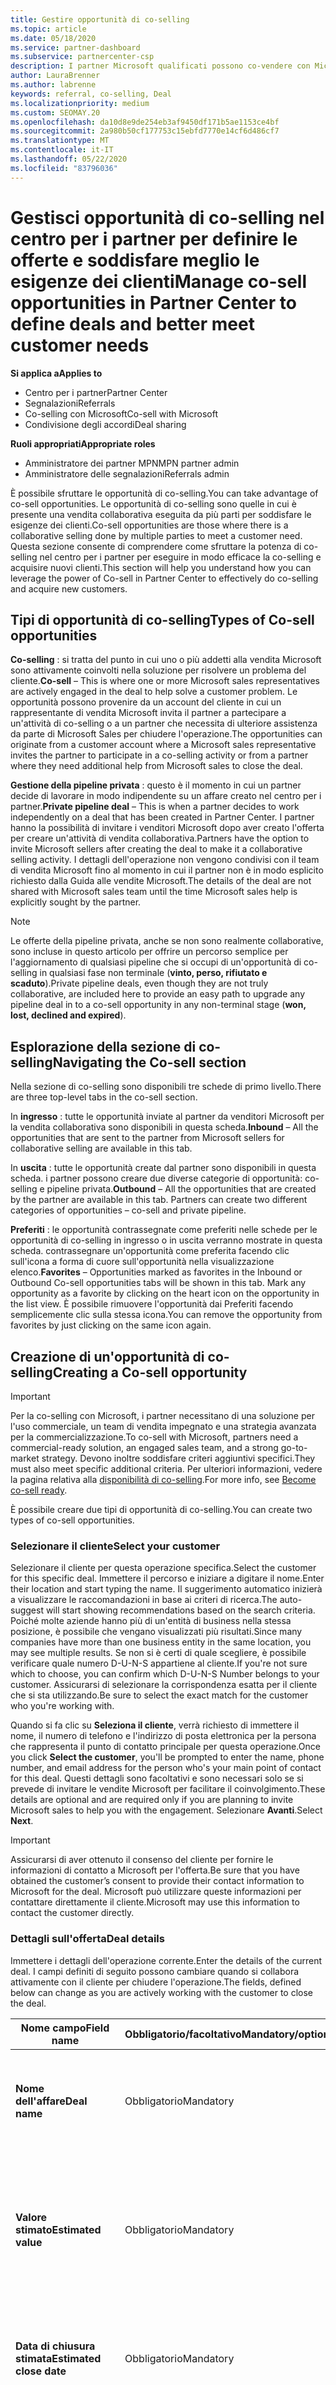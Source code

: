 ```yaml
---
title: Gestire opportunità di co-selling
ms.topic: article
ms.date: 05/18/2020
ms.service: partner-dashboard
ms.subservice: partnercenter-csp
description: I partner Microsoft qualificati possono co-vendere con Microsoft. Scopri come definire le offerte, invitare Microsoft a collaborare o visualizzare le offerte inviate.
author: LauraBrenner
ms.author: labrenne
keywords: referral, co-selling, Deal
ms.localizationpriority: medium
ms.custom: SEOMAY.20
ms.openlocfilehash: da10d8e9de254eb3af9450df171b5ae1153ce4bf
ms.sourcegitcommit: 2a980b50cf177753c15ebfd7770e14cf6d486cf7
ms.translationtype: MT
ms.contentlocale: it-IT
ms.lasthandoff: 05/22/2020
ms.locfileid: "83796036"
---
```

# <a name="manage-co-sell-opportunities-in-partner-center-to-define-deals-and-better-meet-customer-needs"></a><span data-ttu-id="8897b-105">Gestisci opportunità di co-selling nel centro per i partner per definire le offerte e soddisfare meglio le esigenze dei clienti</span><span class="sxs-lookup"><span data-stu-id="8897b-105">Manage co-sell opportunities in Partner Center to define deals and better meet customer needs</span></span>

<span data-ttu-id="8897b-106">**Si applica a**</span><span class="sxs-lookup"><span data-stu-id="8897b-106">**Applies to**</span></span>

- <span data-ttu-id="8897b-107">Centro per i partner</span><span class="sxs-lookup"><span data-stu-id="8897b-107">Partner Center</span></span>
- <span data-ttu-id="8897b-108">Segnalazioni</span><span class="sxs-lookup"><span data-stu-id="8897b-108">Referrals</span></span>
- <span data-ttu-id="8897b-109">Co-selling con Microsoft</span><span class="sxs-lookup"><span data-stu-id="8897b-109">Co-sell with Microsoft</span></span>
- <span data-ttu-id="8897b-110">Condivisione degli accordi</span><span class="sxs-lookup"><span data-stu-id="8897b-110">Deal sharing</span></span>

<span data-ttu-id="8897b-111">**Ruoli appropriati**</span><span class="sxs-lookup"><span data-stu-id="8897b-111">**Appropriate roles**</span></span>

- <span data-ttu-id="8897b-112">Amministratore dei partner MPN</span><span class="sxs-lookup"><span data-stu-id="8897b-112">MPN partner admin</span></span>
- <span data-ttu-id="8897b-113">Amministratore delle segnalazioni</span><span class="sxs-lookup"><span data-stu-id="8897b-113">Referrals admin</span></span>

<span data-ttu-id="8897b-114">È possibile sfruttare le opportunità di co-selling.</span><span class="sxs-lookup"><span data-stu-id="8897b-114">You can take advantage of co-sell opportunities.</span></span>  <span data-ttu-id="8897b-115">Le opportunità di co-selling sono quelle in cui è presente una vendita collaborativa eseguita da più parti per soddisfare le esigenze dei clienti.</span><span class="sxs-lookup"><span data-stu-id="8897b-115">Co-sell opportunities are those where there is a collaborative selling done by multiple parties to meet a customer need.</span></span> <span data-ttu-id="8897b-116">Questa sezione consente di comprendere come sfruttare la potenza di co-selling nel centro per i partner per eseguire in modo efficace la co-selling e acquisire nuovi clienti.</span><span class="sxs-lookup"><span data-stu-id="8897b-116">This section will help you understand how you can leverage the power of Co-sell in Partner Center to effectively do co-selling and acquire new customers.</span></span>

## <a name="types-of-co-sell-opportunities"></a><span data-ttu-id="8897b-117">Tipi di opportunità di co-selling</span><span class="sxs-lookup"><span data-stu-id="8897b-117">Types of Co-sell opportunities</span></span>

<span data-ttu-id="8897b-118">**Co-selling** : si tratta del punto in cui uno o più addetti alla vendita Microsoft sono attivamente coinvolti nella soluzione per risolvere un problema del cliente.</span><span class="sxs-lookup"><span data-stu-id="8897b-118">**Co-sell** – This is where one or more Microsoft sales representatives are actively engaged in the deal to help solve a customer problem.</span></span> <span data-ttu-id="8897b-119">Le opportunità possono provenire da un account del cliente in cui un rappresentante di vendita Microsoft invita il partner a partecipare a un'attività di co-selling o a un partner che necessita di ulteriore assistenza da parte di Microsoft Sales per chiudere l'operazione.</span><span class="sxs-lookup"><span data-stu-id="8897b-119">The opportunities can originate from a customer account where a Microsoft sales representative invites the partner to participate in a co-selling activity or from a partner where they need additional help from Microsoft sales to close the deal.</span></span>

<span data-ttu-id="8897b-120">**Gestione della pipeline privata** : questo è il momento in cui un partner decide di lavorare in modo indipendente su un affare creato nel centro per i partner.</span><span class="sxs-lookup"><span data-stu-id="8897b-120">**Private pipeline deal** – This is when a partner decides to work independently on a deal that has been created in  Partner Center.</span></span> <span data-ttu-id="8897b-121">I partner hanno la possibilità di invitare i venditori Microsoft dopo aver creato l'offerta per creare un'attività di vendita collaborativa.</span><span class="sxs-lookup"><span data-stu-id="8897b-121">Partners have the option to invite Microsoft sellers after creating the deal to make it a collaborative selling activity.</span></span> <span data-ttu-id="8897b-122">I dettagli dell'operazione non vengono condivisi con il team di vendita Microsoft fino al momento in cui il partner non è in modo esplicito richiesto dalla Guida alle vendite Microsoft.</span><span class="sxs-lookup"><span data-stu-id="8897b-122">The details of the deal are not shared with Microsoft sales team until the time Microsoft sales help is explicitly sought by the partner.</span></span>

> [!NOTE]
> <span data-ttu-id="8897b-123">Le offerte della pipeline privata, anche se non sono realmente collaborative, sono incluse in questo articolo per offrire un percorso semplice per l'aggiornamento di qualsiasi pipeline che si occupi di un'opportunità di co-selling in qualsiasi fase non terminale (**vinto, perso, rifiutato e scaduto**).</span><span class="sxs-lookup"><span data-stu-id="8897b-123">Private pipeline deals, even though they are not truly collaborative, are included here  to provide an easy path to upgrade any pipeline deal in to a co-sell opportunity in any non-terminal stage (**won, lost, declined and expired**).</span></span>

## <a name="navigating-the-co-sell-section"></a><span data-ttu-id="8897b-124">Esplorazione della sezione di co-selling</span><span class="sxs-lookup"><span data-stu-id="8897b-124">Navigating the Co-sell section</span></span>

<span data-ttu-id="8897b-125">Nella sezione di co-selling sono disponibili tre schede di primo livello.</span><span class="sxs-lookup"><span data-stu-id="8897b-125">There are three top-level tabs in the co-sell section.</span></span>

<span data-ttu-id="8897b-126">In **ingresso** : tutte le opportunità inviate al partner da venditori Microsoft per la vendita collaborativa sono disponibili in questa scheda.</span><span class="sxs-lookup"><span data-stu-id="8897b-126">**Inbound** – All the opportunities that are sent to the partner from Microsoft sellers for collaborative selling are available in this tab.</span></span>

<span data-ttu-id="8897b-127">In **uscita** : tutte le opportunità create dal partner sono disponibili in questa scheda. i partner possono creare due diverse categorie di opportunità: co-selling e pipeline privata.</span><span class="sxs-lookup"><span data-stu-id="8897b-127">**Outbound** – All the opportunities that are created by the partner are available in this tab. Partners can create two different categories of opportunities – co-sell and private pipeline.</span></span> 

<span data-ttu-id="8897b-128">**Preferiti** : le opportunità contrassegnate come preferiti nelle schede per le opportunità di co-selling in ingresso o in uscita verranno mostrate in questa scheda. contrassegnare un'opportunità come preferita facendo clic sull'icona a forma di cuore sull'opportunità nella visualizzazione elenco.</span><span class="sxs-lookup"><span data-stu-id="8897b-128">**Favorites** – Opportunities marked as favorites in the Inbound or Outbound Co-sell opportunities tabs will be shown in this tab. Mark any opportunity as a favorite by clicking on the heart icon on the opportunity in the list view.</span></span> <span data-ttu-id="8897b-129">È possibile rimuovere l'opportunità dai Preferiti facendo semplicemente clic sulla stessa icona.</span><span class="sxs-lookup"><span data-stu-id="8897b-129">You can remove the opportunity from favorites by just clicking on the same icon again.</span></span>


## <a name="creating-a-co-sell-opportunity"></a><span data-ttu-id="8897b-130">Creazione di un'opportunità di co-selling</span><span class="sxs-lookup"><span data-stu-id="8897b-130">Creating a Co-sell opportunity</span></span> 

> [!IMPORTANT]
> <span data-ttu-id="8897b-131">Per la co-selling con Microsoft, i partner necessitano di una soluzione per l'uso commerciale, un team di vendita impegnato e una strategia avanzata per la commercializzazione.</span><span class="sxs-lookup"><span data-stu-id="8897b-131">To co-sell with Microsoft, partners need a commercial-ready solution, an engaged sales team, and a strong go-to-market strategy.</span></span> <span data-ttu-id="8897b-132">Devono inoltre soddisfare criteri aggiuntivi specifici.</span><span class="sxs-lookup"><span data-stu-id="8897b-132">They must also meet specific additional criteria.</span></span> <span data-ttu-id="8897b-133">Per ulteriori informazioni, vedere la pagina relativa alla [disponibilità di co-selling](https://partner.microsoft.com/reach-customers/selling-with-microsoft#become-ready).</span><span class="sxs-lookup"><span data-stu-id="8897b-133">For more info, see [Become co-sell ready](https://partner.microsoft.com/reach-customers/selling-with-microsoft#become-ready).</span></span>


<span data-ttu-id="8897b-134">È possibile creare due tipi di opportunità di co-selling.</span><span class="sxs-lookup"><span data-stu-id="8897b-134">You can create two types of co-sell opportunities.</span></span> 

### <a name="select-your-customer"></a><span data-ttu-id="8897b-135">Selezionare il cliente</span><span class="sxs-lookup"><span data-stu-id="8897b-135">Select your customer</span></span>

<span data-ttu-id="8897b-136">Selezionare il cliente per questa operazione specifica.</span><span class="sxs-lookup"><span data-stu-id="8897b-136">Select the customer for this specific deal.</span></span> <span data-ttu-id="8897b-137">Immettere il percorso e iniziare a digitare il nome.</span><span class="sxs-lookup"><span data-stu-id="8897b-137">Enter their location and start typing the name.</span></span> <span data-ttu-id="8897b-138">Il suggerimento automatico inizierà a visualizzare le raccomandazioni in base ai criteri di ricerca.</span><span class="sxs-lookup"><span data-stu-id="8897b-138">The auto-suggest will start showing recommendations based on the search criteria.</span></span> <span data-ttu-id="8897b-139">Poiché molte aziende hanno più di un'entità di business nella stessa posizione, è possibile che vengano visualizzati più risultati.</span><span class="sxs-lookup"><span data-stu-id="8897b-139">Since many companies have more than one business entity in the same location, you may see multiple results.</span></span> <span data-ttu-id="8897b-140">Se non si è certi di quale scegliere, è possibile verificare quale numero D-U-N-S appartiene al cliente.</span><span class="sxs-lookup"><span data-stu-id="8897b-140">If you're not sure which to choose, you can confirm which D-U-N-S Number belongs to your customer.</span></span> <span data-ttu-id="8897b-141">Assicurarsi di selezionare la corrispondenza esatta per il cliente che si sta utilizzando.</span><span class="sxs-lookup"><span data-stu-id="8897b-141">Be sure to select the exact match for the customer who you're working with.</span></span>

<span data-ttu-id="8897b-142">Quando si fa clic su **Seleziona il cliente**, verrà richiesto di immettere il nome, il numero di telefono e l'indirizzo di posta elettronica per la persona che rappresenta il punto di contatto principale per questa operazione.</span><span class="sxs-lookup"><span data-stu-id="8897b-142">Once you click **Select the customer**, you'll be prompted to enter the name, phone number, and email address for the person who's your main point of contact for this deal.</span></span> <span data-ttu-id="8897b-143">Questi dettagli sono facoltativi e sono necessari solo se si prevede di invitare le vendite Microsoft per facilitare il coinvolgimento.</span><span class="sxs-lookup"><span data-stu-id="8897b-143">These details are optional and are required only if you are planning to invite Microsoft sales to help you with the engagement.</span></span> <span data-ttu-id="8897b-144">Selezionare **Avanti**.</span><span class="sxs-lookup"><span data-stu-id="8897b-144">Select **Next**.</span></span>

> [!IMPORTANT]
> <span data-ttu-id="8897b-145">Assicurarsi di aver ottenuto il consenso del cliente per fornire le informazioni di contatto a Microsoft per l'offerta.</span><span class="sxs-lookup"><span data-stu-id="8897b-145">Be sure that you have obtained the customer’s consent to provide their contact information to Microsoft for the deal.</span></span> <span data-ttu-id="8897b-146">Microsoft può utilizzare queste informazioni per contattare direttamente il cliente.</span><span class="sxs-lookup"><span data-stu-id="8897b-146">Microsoft may use this information to contact the customer directly.</span></span>

### <a name="deal-details"></a><span data-ttu-id="8897b-147">Dettagli sull'offerta</span><span class="sxs-lookup"><span data-stu-id="8897b-147">Deal details</span></span>

<span data-ttu-id="8897b-148">Immettere i dettagli dell'operazione corrente.</span><span class="sxs-lookup"><span data-stu-id="8897b-148">Enter the details of the current deal.</span></span> <span data-ttu-id="8897b-149">I campi definiti di seguito possono cambiare quando si collabora attivamente con il cliente per chiudere l'operazione.</span><span class="sxs-lookup"><span data-stu-id="8897b-149">The fields, defined below can change as you are  actively working with the customer to close the deal.</span></span>

| <span data-ttu-id="8897b-150">**Nome campo**</span><span class="sxs-lookup"><span data-stu-id="8897b-150">**Field name**</span></span> | <span data-ttu-id="8897b-151">**Obbligatorio/facoltativo**</span><span class="sxs-lookup"><span data-stu-id="8897b-151">**Mandatory/optional**</span></span> | <span data-ttu-id="8897b-152">**Dettagli**</span><span class="sxs-lookup"><span data-stu-id="8897b-152">**Details**</span></span> |
|-------------|--------|-------|
|<span data-ttu-id="8897b-153">**Nome dell'affare**</span><span class="sxs-lookup"><span data-stu-id="8897b-153">**Deal name**</span></span> | <span data-ttu-id="8897b-154">Obbligatorio</span><span class="sxs-lookup"><span data-stu-id="8897b-154">Mandatory</span></span> | <span data-ttu-id="8897b-155">Nome descrittivo per identificare l'operazione in un secondo momento.</span><span class="sxs-lookup"><span data-stu-id="8897b-155">The friendly name to identify your deal at a later point of time.</span></span> |
|<span data-ttu-id="8897b-156">**Valore stimato**</span><span class="sxs-lookup"><span data-stu-id="8897b-156">**Estimated value**</span></span> | <span data-ttu-id="8897b-157">Obbligatorio</span><span class="sxs-lookup"><span data-stu-id="8897b-157">Mandatory</span></span> | <span data-ttu-id="8897b-158">Il valore dell'operazione in base alle informazioni disponibili durante la creazione dell'operazione.</span><span class="sxs-lookup"><span data-stu-id="8897b-158">The value of the deal based on the information available while creating the deal.</span></span>|
|<span data-ttu-id="8897b-159">**Data di chiusura stimata**</span><span class="sxs-lookup"><span data-stu-id="8897b-159">**Estimated close date**</span></span>| <span data-ttu-id="8897b-160">Obbligatorio</span><span class="sxs-lookup"><span data-stu-id="8897b-160">Mandatory</span></span>| <span data-ttu-id="8897b-161">Data in base alla quale si prevede di chiudere l'accordo con il cliente.</span><span class="sxs-lookup"><span data-stu-id="8897b-161">The date by which you expect to close the deal with the customer.</span></span> |
|<span data-ttu-id="8897b-162">**ID CRM**</span><span class="sxs-lookup"><span data-stu-id="8897b-162">**CRM ID**</span></span>| <span data-ttu-id="8897b-163">Facoltativo</span><span class="sxs-lookup"><span data-stu-id="8897b-163">Optional</span></span> | <span data-ttu-id="8897b-164">Contrassegnare l'operazione con l'ID dell'opportunità nel rispettivo CRM a scopo di verifica.</span><span class="sxs-lookup"><span data-stu-id="8897b-164">Tag the deal with the ID of the opportunity in your respective CRM for tracking purpose.</span></span>|
|<span data-ttu-id="8897b-165">**ID campagna di marketing**</span><span class="sxs-lookup"><span data-stu-id="8897b-165">**Marketing campaign ID**</span></span>| <span data-ttu-id="8897b-166">Facoltativo</span><span class="sxs-lookup"><span data-stu-id="8897b-166">Optional</span></span> | <span data-ttu-id="8897b-167">Acquisisci la campagna di marketing che ha generato il problema.</span><span class="sxs-lookup"><span data-stu-id="8897b-167">Capture the marketing campaign that resulted in the deal.</span></span> <span data-ttu-id="8897b-168">Questo file può aiutare a tenere traccia del ROI di una determinata campagna se si contrassegnano tutte le offerte originate dalla campagna con lo stesso ID.</span><span class="sxs-lookup"><span data-stu-id="8897b-168">This filed can help you track the ROI of a certain campaign if you tag all the deals originating from the campaign with the same ID.</span></span>|
|<span data-ttu-id="8897b-169">**Note**</span><span class="sxs-lookup"><span data-stu-id="8897b-169">**Notes**</span></span>| <span data-ttu-id="8897b-170">Facoltativo</span><span class="sxs-lookup"><span data-stu-id="8897b-170">Optional</span></span> | <span data-ttu-id="8897b-171">Aggiornare tutte le informazioni più recenti per fornire visibilità ad altri dipendenti della società che operano sulla stessa attività o per provare a comprendere lo stato attuale dell'affare.</span><span class="sxs-lookup"><span data-stu-id="8897b-171">Update all the latest information to provide visibility to other employees from your company working on the same deal or trying to understand the current state of the deal.</span></span> <span data-ttu-id="8897b-172">È anche possibile usarlo come comunicazione su record per le discussioni tra i venditori Microsoft o altri partner con la società.</span><span class="sxs-lookup"><span data-stu-id="8897b-172">You can also use this as a communication on record for discussions between Microsoft sellers/other partners with your company.</span></span>|

### <a name="add-your-employees"></a><span data-ttu-id="8897b-173">Aggiungere i dipendenti</span><span class="sxs-lookup"><span data-stu-id="8897b-173">Add your employees</span></span>

<span data-ttu-id="8897b-174">Dopo aver aggiunto i dettagli dell'operazione, aggiungere i dipendenti che lavoreranno a questa operazione specifica.</span><span class="sxs-lookup"><span data-stu-id="8897b-174">After adding the deal details, add the employees that will be working on this specific deal.</span></span> <span data-ttu-id="8897b-175">Sarà necessario immettere il nome, il numero di telefono e l'indirizzo di posta elettronica del dipendente.</span><span class="sxs-lookup"><span data-stu-id="8897b-175">You will need to enter the name, phone number, and email address of the employee.</span></span> <span data-ttu-id="8897b-176">Questi dettagli sono obbligatori ed è necessario avere almeno un contatto con tutti i dettagli immessi per creare un'operazione.</span><span class="sxs-lookup"><span data-stu-id="8897b-176">These details are mandatory, and you need to have at least one contact with all the details entered for you to create a deal.</span></span> <span data-ttu-id="8897b-177">Questi dettagli possono essere modificati anche dopo la creazione di una trattativa.</span><span class="sxs-lookup"><span data-stu-id="8897b-177">These details can be changed even after creating a deal.</span></span> <span data-ttu-id="8897b-178">I contatti recenti dalle trattative precedenti vengono visualizzati sul lato destro per aggiungerli rapidamente all'affare.</span><span class="sxs-lookup"><span data-stu-id="8897b-178">Recent contacts from your previous deals are shown on the right side for you to quickly add them to the deal.</span></span>

### <a name="add-solutions"></a><span data-ttu-id="8897b-179">Aggiungi soluzioni</span><span class="sxs-lookup"><span data-stu-id="8897b-179">Add Solution(s)</span></span>

<span data-ttu-id="8897b-180">In questa sezione è necessario fornire le informazioni correlate alle soluzioni che faranno parte di questa operazione.</span><span class="sxs-lookup"><span data-stu-id="8897b-180">In this section, you need to provide the information related to the solutions that will be part of this deal.</span></span> <span data-ttu-id="8897b-181">Si tratta di una sezione obbligatoria in cui è necessario aggiungere almeno una soluzione per creare un'operazione.</span><span class="sxs-lookup"><span data-stu-id="8897b-181">This is a mandatory section where you must add at least one solution to create a deal.</span></span> <span data-ttu-id="8897b-182">I dettagli della soluzione possono essere modificati dopo la creazione di una trattativa.</span><span class="sxs-lookup"><span data-stu-id="8897b-182">The solution details can be changed after creating a deal.</span></span> <span data-ttu-id="8897b-183">Sono disponibili più tipi di soluzioni che possono essere aggiunte a un'operazione, descritte di seguito.</span><span class="sxs-lookup"><span data-stu-id="8897b-183">There are multiple types of solutions that can be added to a deal, which are described below</span></span>

- <span data-ttu-id="8897b-184">**Soluzioni aziendali:** Si tratta di soluzioni pronte per la co-selling pubblicate dall'azienda</span><span class="sxs-lookup"><span data-stu-id="8897b-184">**My company’s solutions:** These are co-sell ready solutions that are published by your company</span></span>
- <span data-ttu-id="8897b-185">**Microsoft:** Si tratta di soluzioni di proprietà di Microsoft</span><span class="sxs-lookup"><span data-stu-id="8897b-185">**Microsoft:** These are solutions owned by Microsoft</span></span>
- <span data-ttu-id="8897b-186">**Altre soluzioni di terze parti:** Si tratta di soluzioni pronte per la co-selling pubblicate da altri partner nell'ecosistema di co-selling Microsoft</span><span class="sxs-lookup"><span data-stu-id="8897b-186">**Other third-party solutions:** These are co-sell ready solutions that are published by other partners in the Microsoft co-sell ecosystem</span></span>

<span data-ttu-id="8897b-187">Dopo aver fornito le informazioni sulla soluzione, fare clic su Avanti per passare alla sezione in cui è possibile decidere il tipo di vendita.</span><span class="sxs-lookup"><span data-stu-id="8897b-187">Once you have provided the solution information, select Next to move to the section where you can decide the selling type.</span></span> <span data-ttu-id="8897b-188">Sono disponibili due opzioni:</span><span class="sxs-lookup"><span data-stu-id="8897b-188">You have two options:</span></span>

<span data-ttu-id="8897b-189">**Gestione privata della pipeline**: se non si invita Microsoft e si crea un impegno in questo passaggio, sarà di tipo pipeline privata.</span><span class="sxs-lookup"><span data-stu-id="8897b-189">**Private pipeline deal**: If you don’t invite Microsoft and create an engagement at this step, it will be of the type private pipeline.</span></span> <span data-ttu-id="8897b-190">I venditori Microsoft non avranno visibilità sui dettagli di questa trattativa.</span><span class="sxs-lookup"><span data-stu-id="8897b-190">Microsoft sellers will have no visibility into the details of this deal.</span></span>

<span data-ttu-id="8897b-191">**Deal di co-selling:** Se si imposta l'opzione su Sì per la domanda **"si desidera che la Guida di Microsoft?"**, il problema si riferisce a un'offerta di co-selling in cui un venditore Microsoft può aiutarti a chiudere l'operazione.</span><span class="sxs-lookup"><span data-stu-id="8897b-191">**Co-sell deal:** If you switch the toggle to yes for the question **“Would you like Microsoft's help?”**, the deal turns in to a co-sell deal where a Microsoft seller can potentially help you with closing the deal.</span></span> <span data-ttu-id="8897b-192">Una richiesta di assistenza da parte di Microsoft non garantisce che un venditore Microsoft parteciperà all'accordo.</span><span class="sxs-lookup"><span data-stu-id="8897b-192">A request for help from Microsoft is no guarantee that a Microsoft seller will participate in the deal.</span></span> <span data-ttu-id="8897b-193">I rappresentanti di vendita Microsoft hanno a disposizione 14 giorni per decidere se desiderano partecipare.</span><span class="sxs-lookup"><span data-stu-id="8897b-193">Microsoft sales representatives have 14 days to decide if they want to participate.</span></span> <span data-ttu-id="8897b-194">Nella sezione Note, assicurarsi di identificare il tipo di Guida desiderato.</span><span class="sxs-lookup"><span data-stu-id="8897b-194">In the notes section, be sure to identify the type of help you want.</span></span>

## <a name="responding-to-a-co-sell-opportunity"></a><span data-ttu-id="8897b-195">Risposta a un'opportunità di co-selling</span><span class="sxs-lookup"><span data-stu-id="8897b-195">Responding to a Co-sell opportunity</span></span>

<span data-ttu-id="8897b-196">Ogni opportunità viene spostata in un ciclo di vita.</span><span class="sxs-lookup"><span data-stu-id="8897b-196">Each opportunity moves through a life cycle of its own.</span></span>

### <a name="received-stage"></a><span data-ttu-id="8897b-197">Fase ricezione</span><span class="sxs-lookup"><span data-stu-id="8897b-197">Received stage</span></span>

<span data-ttu-id="8897b-198">In questa fase, se è stata ricevuta una nuova opportunità di co-selling da un venditore Microsoft o da altri partner nell'ecosistema di co-selling Microsoft, esaminare i dettagli e contattare il cliente se si desidera ottenere ulteriori informazioni sulle esigenze aziendali.</span><span class="sxs-lookup"><span data-stu-id="8897b-198">In this stage, if you have received a new Co-sell opportunity either from a Microsoft seller or from other partners in the Microsoft Co-sell ecosystem, review the details, and feel free to contact the customer if you want to learn more about their business needs.</span></span> <span data-ttu-id="8897b-199">In questa fase è possibile eseguire due operazioni.</span><span class="sxs-lookup"><span data-stu-id="8897b-199">You can take two actions in this stage.</span></span> <span data-ttu-id="8897b-200">accettare o rifiutare il riferimento:</span><span class="sxs-lookup"><span data-stu-id="8897b-200">accept or decline the referral:</span></span>

- <span data-ttu-id="8897b-201">**Accetta:** Immettere un nome per l'operazione, modificare il valore dell'affare stimato e l'intervallo di tempo di acquisto stimato in base alla verifica.</span><span class="sxs-lookup"><span data-stu-id="8897b-201">**Accept:** Enter a name for the deal, edit the estimated deal value, and the estimated purchase timeframe based on your review.</span></span> <span data-ttu-id="8897b-202">Una volta stabilito il contatto con il cliente, è necessario fornire le informazioni nel campo **Note** per ulteriori informazioni su ciò che il cliente sta cercando.</span><span class="sxs-lookup"><span data-stu-id="8897b-202">Once you established the contact with the customer, you should provide info in the **Notes** field to explain more about what the customer is looking for.</span></span> <span data-ttu-id="8897b-203">Facoltativamente, è possibile immettere l'ID CRM (solo per riferimento), l'ID della campagna di marketing che ha comportato la rispettiva opportunità e aggiungere contatti dall'azienda che lavorerà a questa operazione.</span><span class="sxs-lookup"><span data-stu-id="8897b-203">You can optionally enter your CRM ID here (for your reference only), the marketing campaign ID that resulted in the respective opportunity and add contacts from your company who will be working on this deal.</span></span> 

- <span data-ttu-id="8897b-204">Al termine, fare clic su **Avanti**.</span><span class="sxs-lookup"><span data-stu-id="8897b-204">When you're finished, select **Next**.</span></span> <span data-ttu-id="8897b-205">Il riferimento verrà spostato nella **fase successiva**, il che significa che si prevede di coinvolgere attivamente il cliente per soddisfare le proprie esigenze.</span><span class="sxs-lookup"><span data-stu-id="8897b-205">We'll move the referral to **the next stage**, which means you plan to actively engage with the customer to address their need.</span></span> <span data-ttu-id="8897b-206">Queste informazioni verranno usate anche per aiutare a trovare le offerte simili in futuro.</span><span class="sxs-lookup"><span data-stu-id="8897b-206">We'll also use this information to help you find similar deals in the future.</span></span>

- <span data-ttu-id="8897b-207">**Rifiuta**: selezionare il motivo per cui si sta declinando il problema e aggiungere eventuali note che si desidera includere, quindi selezionare **Chiudi l'operazione**.</span><span class="sxs-lookup"><span data-stu-id="8897b-207">**Decline**: Select the reason you're declining the deal and add any notes you'd like to include, then select **Close deal**.</span></span> <span data-ttu-id="8897b-208">Verrà archiviato come **rifiutato** e verrà inviata una notifica a Microsoft o al partner che ha inviato questa opportunità.</span><span class="sxs-lookup"><span data-stu-id="8897b-208">We'll archive it as **Declined** and notify either Microsoft or the partner who sent you this opportunity.</span></span>

- <span data-ttu-id="8897b-209">Se non si risponde entro il tempo previsto (attualmente 14 giorni), lo si archivierà come **scaduto** e si invierà una notifica a Microsoft o al partner che ha inviato questa opportunità.</span><span class="sxs-lookup"><span data-stu-id="8897b-209">If you don't respond within the allotted time (currently 14 days), we'll archive it as **Expired** and notify either Microsoft or the partner who sent you this opportunity.</span></span>


### <a name="accepted-stage"></a><span data-ttu-id="8897b-210">Fase accettata</span><span class="sxs-lookup"><span data-stu-id="8897b-210">Accepted Stage</span></span>

<span data-ttu-id="8897b-211">Lavora per concludere la trattativa con il cliente.</span><span class="sxs-lookup"><span data-stu-id="8897b-211">Work to close the deal with the customer.</span></span> <span data-ttu-id="8897b-212">Se si desidera modificare le informazioni fornite per un riferimento accettato, selezionare **modifica**.</span><span class="sxs-lookup"><span data-stu-id="8897b-212">If you want to change any of the information you've provided for an accepted referral, select **Edit**.</span></span> <span data-ttu-id="8897b-213">È quindi possibile aggiornare il nome dell'affare, la data di acquisto stimata, il valore stimato, le note, l'ID CRM e/o l'ID della campagna di marketing.</span><span class="sxs-lookup"><span data-stu-id="8897b-213">You can then update the deal name, estimated purchase date, estimated value, notes, CRM ID and/or the marketing campaign ID.</span></span>  <span data-ttu-id="8897b-214">È anche possibile selezionare **Aggiungi i dipendenti** per specificare il nome, il numero di telefono e gli indirizzi di posta elettronica di qualsiasi altra persona che sta lavorando al problema.</span><span class="sxs-lookup"><span data-stu-id="8897b-214">You can also select **Add your employees** to provide the name, phone number, and email addresses of any additional people who are working on the deal.</span></span> <span data-ttu-id="8897b-215">Le soluzioni possono anche essere modificate in base alle esigenze del cliente.</span><span class="sxs-lookup"><span data-stu-id="8897b-215">Solutions can also be edited based on the customer need.</span></span>

<span data-ttu-id="8897b-216">Per impostazione predefinita, tutte le offerte create sono in fase di accettazione.</span><span class="sxs-lookup"><span data-stu-id="8897b-216">All the deals you have created are in Accepted stage by default.</span></span>

<span data-ttu-id="8897b-217">Al termine, è possibile eseguire una delle due azioni, che contrassegnano l'accordo come **vinto** o **perso** per segnalare il risultato, in modo che sia possibile archiviarlo di conseguenza.</span><span class="sxs-lookup"><span data-stu-id="8897b-217">When you're finished, you can take one of the two actions, which are marking the deal as **Won** or **Lost** to report the outcome so we can archive it accordingly.</span></span>

> [!TIP]
> <span data-ttu-id="8897b-218">Per alcune soluzioni idonee, dopo aver selezionato vinto verrà richiesto di fornire informazioni aggiuntive per la registrazione dell'affare.</span><span class="sxs-lookup"><span data-stu-id="8897b-218">For certain eligible solutions, after you select Won, you'll be asked to provide additional information to register your deal.</span></span> <span data-ttu-id="8897b-219">Microsoft esaminerà le informazioni fornite qui e potrebbe richiedere altri dettagli durante tale processo.</span><span class="sxs-lookup"><span data-stu-id="8897b-219">Microsoft will review the info you provide here and may ask for additional details during the review process.</span></span> <span data-ttu-id="8897b-220">Per altre informazioni, vedi Registrare le trattative.</span><span class="sxs-lookup"><span data-stu-id="8897b-220">For more information, see Register your deals.</span></span>

### <a name="archived-stage"></a><span data-ttu-id="8897b-221">Fase di archiviazione</span><span class="sxs-lookup"><span data-stu-id="8897b-221">Archived Stage</span></span>

<span data-ttu-id="8897b-222">Si tratta di una fase terminale in cui tutte le opportunità sono finalmente raggiungibili.</span><span class="sxs-lookup"><span data-stu-id="8897b-222">This is a terminal stage where all the opportunities finally reach.</span></span> <span data-ttu-id="8897b-223">In questa fase è possibile visualizzare tutti i lead **ottenuti, persi, rifiutati**e **scaduti** .</span><span class="sxs-lookup"><span data-stu-id="8897b-223">You can view all the leads that are in **won, lost, declined**, and **expired** in this stage.</span></span> <span data-ttu-id="8897b-224">In questa fase non è possibile eseguire alcuna azione.</span><span class="sxs-lookup"><span data-stu-id="8897b-224">There are no actions that you can take in this stage.</span></span>

## <a name="getting-more-co-sell-opportunities"></a><span data-ttu-id="8897b-225">Ottenere più opportunità di co-selling</span><span class="sxs-lookup"><span data-stu-id="8897b-225">Getting more Co-sell opportunities</span></span>

<span data-ttu-id="8897b-226">Ecco alcuni suggerimenti che consentono di ottenere più opportunità di co-selling appropriate per l'azienda:</span><span class="sxs-lookup"><span data-stu-id="8897b-226">Here are some tips to help you get more co-sell opportunities that are appropriate to your business:</span></span>

- <span data-ttu-id="8897b-227">**Rispondi rapidamente alle offerte**.</span><span class="sxs-lookup"><span data-stu-id="8897b-227">**Respond quickly to deals**.</span></span> <span data-ttu-id="8897b-228">Quando si risponde tempestivamente alle richieste in ingresso, la visibilità verrà aumentata in modo progressivo nei risultati della ricerca partner futuri.</span><span class="sxs-lookup"><span data-stu-id="8897b-228">When you respond in a timely fashion to incoming requests, we'll increase your visibility in future partner search results progressively.</span></span> <span data-ttu-id="8897b-229">Assicurati che il tuo team risponda velocemente indicando le intenzioni.</span><span class="sxs-lookup"><span data-stu-id="8897b-229">Make sure your team responds quickly with your intent.</span></span>
- <span data-ttu-id="8897b-230">**Sii selettivo nelle trattative che decidi di accettare**.</span><span class="sxs-lookup"><span data-stu-id="8897b-230">**Be choosy with the deals you accept**.</span></span> <span data-ttu-id="8897b-231">Monitoriamo i tipi di offerte accettate e rifiutate e utilizzeremo queste informazioni per trovare le offerte simili.</span><span class="sxs-lookup"><span data-stu-id="8897b-231">We monitor the types of deals that you accept and decline and use this information to help find you similar deals.</span></span> <span data-ttu-id="8897b-232">Accettare le offerte che non sono una scelta ottimale non migliorerà i risultati della ricerca e potrebbe influisca sulla qualità delle opportunità ricevute.</span><span class="sxs-lookup"><span data-stu-id="8897b-232">Accepting deals that aren't a good fit won't improve your search results and could impact the quality of the opportunities that you receive.</span></span>
- <span data-ttu-id="8897b-233">**Comunica il volume della trattativa stimato, le date di chiusura e lo stato finale delle trattative** (acquisite o perse).</span><span class="sxs-lookup"><span data-stu-id="8897b-233">**Report back the estimated deal sizes, closing dates, and the final status of your deals** (won or lost).</span></span> <span data-ttu-id="8897b-234">Queste informazioni verranno usate per continuare a fornire i riferimenti alla qualità.</span><span class="sxs-lookup"><span data-stu-id="8897b-234">We'll use this info to continue to provide you with quality referrals.</span></span>
